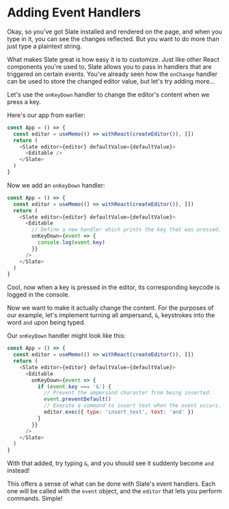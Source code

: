 # Adding Event Handlers

Okay, so you've got Slate installed and rendered on the page, and when you type in it, you can see the changes reflected. But you want to do more than just type a plaintext string.

What makes Slate great is how easy it is to customize. Just like other React components you're used to, Slate allows you to pass in handlers that are triggered on certain events. You've already seen how the `onChange` handler can be used to store the changed editor value, but let's try adding more...

Let's use the `onKeyDown` handler to change the editor's content when we press a key.

Here's our app from earlier:

```js
const App = () => {
  const editor = useMemo(() => withReact(createEditor()), [])
  return (
    <Slate editor={editor} defaultValue={defaultValue}>
      <Editable />
    </Slate>
  )
}
```

Now we add an `onKeyDown` handler:

```js
const App = () => {
  const editor = useMemo(() => withReact(createEditor()), [])
  return (
    <Slate editor={editor} defaultValue={defaultValue}>
      <Editable
        // Define a new handler which prints the key that was pressed.
        onKeyDown={event => {
          console.log(event.key)
        }}
      />
    </Slate>
  )
}
```

Cool, now when a key is pressed in the editor, its corresponding keycode is logged in the console.

Now we want to make it actually change the content. For the purposes of our example, let's implement turning all ampersand, `&`, keystrokes into the word `and` upon being typed.

Our `onKeyDown` handler might look like this:

```js
const App = () => {
  const editor = useMemo(() => withReact(createEditor()), [])
  return (
    <Slate editor={editor} defaultValue={defaultValue}>
      <Editable
        onKeyDown={event => {
          if (event.key === '&') {
            // Prevent the ampersand character from being inserted.
            event.preventDefault()
            // Execute a command to insert text when the event occurs.
            editor.exec({ type: 'insert_text', text: 'and' })
          }
        }}
      />
    </Slate>
  )
}
```

With that added, try typing `&`, and you should see it suddenly become `and` instead!

This offers a sense of what can be done with Slate's event handlers. Each one will be called with the `event` object, and the `editor` that lets you perform commands. Simple!
